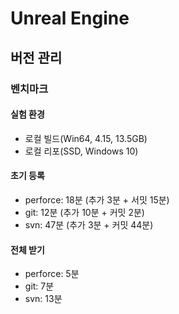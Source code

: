 # Unreal Engine

## 버전 관리 

### 벤치마크

#### 실험 환경

* 로컬 빌드(Win64, 4.15, 13.5GB)
* 로컬 리포(SSD, Windows 10)

#### 초기 등록

* perforce: 18분 (추가 3분 + 서밋 15분)
* git: 12분 (추가 10분 + 커밋 2분)
* svn: 47분 (추가 3분 + 커밋 44분)

#### 전체 받기

* perforce: 5분
* git: 7분
* svn: 13분